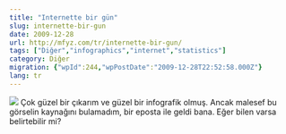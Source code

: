 ```yaml
---
title: "Internette bir gün"
slug: internette-bir-gun
date: 2009-12-28
url: http://mfyz.com/tr/internette-bir-gun/
tags: ["Diğer","infographics","internet","statistics"]
category: Diğer
migration: {"wpId":244,"wpPostDate":"2009-12-28T22:52:58.000Z"}
lang: tr
---
```


![](/images/archive/tr/2009/12/adayininternet.jpg) Çok güzel bir çıkarım ve güzel bir infografik olmuş. Ancak malesef bu görselin kaynağını bulamadım, bir eposta ile geldi bana. Eğer bilen varsa belirtebilir mi?